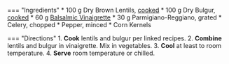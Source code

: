 === "Ingredients"
    * 100 g Dry Brown Lentils, [cooked](../../legumes/lentils/index.md)
    * 100 g Dry Bulgur, [cooked](../../grains/bulgur/index.md)
    * 60 g [Balsalmic Vinaigrette](../../sauces/vinaigrette/balsalmic-vinaigrette.md)
    * 30 g Parmigiano-Reggiano, grated
    * Celery, chopped
    * Pepper, minced
    * Corn Kernels

=== "Directions"
    1. **Cook** lentils and bulgur per linked recipes.
    2. **Combine** lentils and bulgur in vinaigrette. Mix in vegetables.
    3. **Cool** at least to room temperature.
    4. **Serve** room temperature or chilled.

[^meda]:
    Yildirim, Meda.
    ["Barley Apple Radish Salad."](https://tastysimplyvegan.com/barley-apple-radish-salad/)
    _Tasty Simply Vegan._
    7 October 2022.
